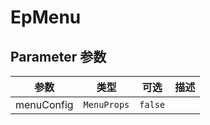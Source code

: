 # EpMenu
## Parameter 参数
| 参数 | 类型 | 可选 | 描述 |
| --- | --- | --- | --- |
| menuConfig | `MenuProps` | `false` | 
